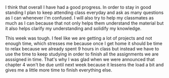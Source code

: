 I think that overall I have had a good progress. In order to stay in good standing I plan to keep attending class everyday and ask as many questions as I can whenever i'm confused. I will also try to help my classmates as much as I can because that not only helps them understand the material but it also helps clarify my understanding and solidify my knowledge. 

This week was tough. I feel like we are getting a lot of projects and not enough time, which stresses me because once I get home it should be time to relax because we already spent 9 hours in class but instead we have to use the time to keep studying in order to finish all the assignments we are asssigned in time. That's why I was glad when we were announced that chapter 4 won't be due until next week because it lessens the load a bit and gives me a little more time to finish everything else.                                                                                                                                                                                                                                                                                                                  